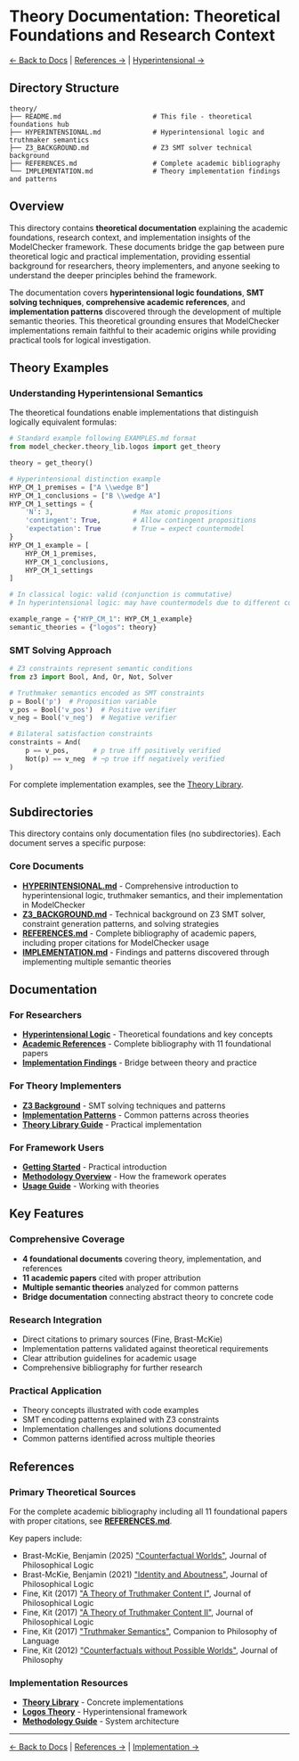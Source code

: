 # Theory Documentation: Theoretical Foundations and Research Context

[← Back to Docs](../README.md) | [References →](REFERENCES.md) | [Hyperintensional →](HYPERINTENSIONAL.md)

## Directory Structure

```
theory/
├── README.md                       # This file - theoretical foundations hub
├── HYPERINTENSIONAL.md             # Hyperintensional logic and truthmaker semantics
├── Z3_BACKGROUND.md                # Z3 SMT solver technical background
├── REFERENCES.md                   # Complete academic bibliography
└── IMPLEMENTATION.md               # Theory implementation findings and patterns
```

## Overview

This directory contains **theoretical documentation** explaining the academic foundations, research context, and implementation insights of the ModelChecker framework. These documents bridge the gap between pure theoretical logic and practical implementation, providing essential background for researchers, theory implementers, and anyone seeking to understand the deeper principles behind the framework.

The documentation covers **hyperintensional logic foundations**, **SMT solving techniques**, **comprehensive academic references**, and **implementation patterns** discovered through the development of multiple semantic theories. This theoretical grounding ensures that ModelChecker implementations remain faithful to their academic origins while providing practical tools for logical investigation.

## Theory Examples

### Understanding Hyperintensional Semantics

The theoretical foundations enable implementations that distinguish logically equivalent formulas:

```python
# Standard example following EXAMPLES.md format
from model_checker.theory_lib.logos import get_theory

theory = get_theory()

# Hyperintensional distinction example
HYP_CM_1_premises = ["A \\wedge B"]
HYP_CM_1_conclusions = ["B \\wedge A"]
HYP_CM_1_settings = {
    'N': 3,                    # Max atomic propositions
    'contingent': True,        # Allow contingent propositions
    'expectation': True        # True = expect countermodel
}
HYP_CM_1_example = [
    HYP_CM_1_premises,
    HYP_CM_1_conclusions,
    HYP_CM_1_settings
]

# In classical logic: valid (conjunction is commutative)
# In hyperintensional logic: may have countermodels due to different content

example_range = {"HYP_CM_1": HYP_CM_1_example}
semantic_theories = {"logos": theory}
```

### SMT Solving Approach

```python
# Z3 constraints represent semantic conditions
from z3 import Bool, And, Or, Not, Solver

# Truthmaker semantics encoded as SMT constraints
p = Bool('p')  # Proposition variable
v_pos = Bool('v_pos')  # Positive verifier
v_neg = Bool('v_neg')  # Negative verifier

# Bilateral satisfaction constraints
constraints = And(
    p == v_pos,      # p true iff positively verified
    Not(p) == v_neg  # ¬p true iff negatively verified
)
```

For complete implementation examples, see the [Theory Library](../../Code/src/model_checker/theory_lib/README.md).

## Subdirectories

This directory contains only documentation files (no subdirectories). Each document serves a specific purpose:

### Core Documents

- **[HYPERINTENSIONAL.md](HYPERINTENSIONAL.md)** - Comprehensive introduction to hyperintensional logic, truthmaker semantics, and their implementation in ModelChecker
- **[Z3_BACKGROUND.md](Z3_BACKGROUND.md)** - Technical background on Z3 SMT solver, constraint generation patterns, and solving strategies
- **[REFERENCES.md](REFERENCES.md)** - Complete bibliography of academic papers, including proper citations for ModelChecker usage
- **[IMPLEMENTATION.md](IMPLEMENTATION.md)** - Findings and patterns discovered through implementing multiple semantic theories

## Documentation

### For Researchers

- **[Hyperintensional Logic](HYPERINTENSIONAL.md)** - Theoretical foundations and key concepts
- **[Academic References](REFERENCES.md)** - Complete bibliography with 11 foundational papers
- **[Implementation Findings](IMPLEMENTATION.md)** - Bridge between theory and practice

### For Theory Implementers

- **[Z3 Background](Z3_BACKGROUND.md)** - SMT solving techniques and patterns
- **[Implementation Patterns](IMPLEMENTATION.md)** - Common patterns across theories
- **[Theory Library Guide](../../Code/src/model_checker/theory_lib/README.md)** - Practical implementation

### For Framework Users

- **[Getting Started](../installation/GETTING_STARTED.md)** - Practical introduction
- **[Methodology Overview](../methodology/README.md)** - How the framework operates
- **[Usage Guide](../usage/README.md)** - Working with theories

## Key Features

### Comprehensive Coverage

- **4 foundational documents** covering theory, implementation, and references
- **11 academic papers** cited with proper attribution
- **Multiple semantic theories** analyzed for common patterns
- **Bridge documentation** connecting abstract theory to concrete code

### Research Integration

- Direct citations to primary sources (Fine, Brast-McKie)
- Implementation patterns validated against theoretical requirements
- Clear attribution guidelines for academic usage
- Comprehensive bibliography for further research

### Practical Application

- Theory concepts illustrated with code examples
- SMT encoding patterns explained with Z3 constraints
- Implementation challenges and solutions documented
- Common patterns identified across multiple theories

## References

### Primary Theoretical Sources

For the complete academic bibliography including all 11 foundational papers with proper citations, see **[REFERENCES.md](REFERENCES.md)**.

Key papers include:

- Brast-McKie, Benjamin (2025) ["Counterfactual Worlds"](https://link.springer.com/article/10.1007/s10992-025-09793-8), Journal of Philosophical Logic
- Brast-McKie, Benjamin (2021) ["Identity and Aboutness"](https://link.springer.com/article/10.1007/s10992-021-09612-w), Journal of Philosophical Logic
- Fine, Kit (2017) ["A Theory of Truthmaker Content I"](https://link.springer.com/article/10.1007/s10992-016-9413-y), Journal of Philosophical Logic
- Fine, Kit (2017) ["A Theory of Truthmaker Content II"](https://link.springer.com/article/10.1007/s10992-016-9419-5), Journal of Philosophical Logic
- Fine, Kit (2017) ["Truthmaker Semantics"](https://doi.org/10.1002/9781118972090.ch22), Companion to Philosophy of Language
- Fine, Kit (2012) ["Counterfactuals without Possible Worlds"](https://doi.org/10.1086/664753), Journal of Philosophy

### Implementation Resources

- **[Theory Library](../../Code/src/model_checker/theory_lib/)** - Concrete implementations
- **[Logos Theory](../../Code/src/model_checker/theory_lib/logos/)** - Hyperintensional framework
- **[Methodology Guide](../methodology/)** - System architecture

---

[← Back to Docs](../README.md) | [References →](REFERENCES.md) | [Implementation →](IMPLEMENTATION.md)
